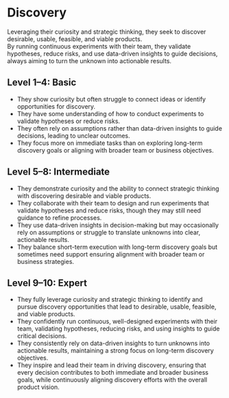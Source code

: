 # Discovery
Leveraging their curiosity and strategic thinking, they seek to discover desirable, usable, feasible, and viable products.  
By running continuous experiments with their team, they validate hypotheses, reduce risks, and use data-driven insights to guide decisions, always aiming to turn the unknown into actionable results.

## Level 1–4: Basic
- They show curiosity but often struggle to connect ideas or identify opportunities for discovery.
- They have some understanding of how to conduct experiments to validate hypotheses or reduce risks.
- They often rely on assumptions rather than data-driven insights to guide decisions, leading to unclear outcomes.
- They focus more on immediate tasks than on exploring long-term discovery goals or aligning with broader team or business objectives.

## Level 5–8: Intermediate
- They demonstrate curiosity and the ability to connect strategic thinking with discovering desirable and viable products.
- They collaborate with their team to design and run experiments that validate hypotheses and reduce risks, though they may still need guidance to refine processes.
- They use data-driven insights in decision-making but may occasionally rely on assumptions or struggle to translate unknowns into clear, actionable results.
- They balance short-term execution with long-term discovery goals but sometimes need support ensuring alignment with broader team or business strategies.

## Level 9–10: Expert
- They fully leverage curiosity and strategic thinking to identify and pursue discovery opportunities that lead to desirable, usable, feasible, and viable products.
- They confidently run continuous, well-designed experiments with their team, validating hypotheses, reducing risks, and using insights to guide critical decisions.
- They consistently rely on data-driven insights to turn unknowns into actionable results, maintaining a strong focus on long-term discovery objectives.
- They inspire and lead their team in driving discovery, ensuring that every decision contributes to both immediate and broader business goals, while continuously aligning discovery efforts with the overall product vision.